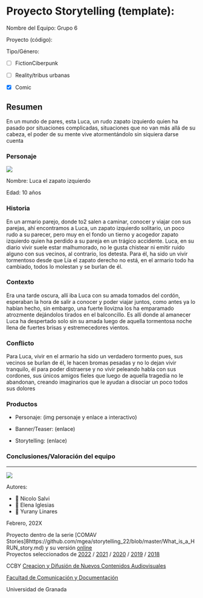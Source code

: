 # Proyecto Storytelling (template): 

Nombre del Equipo: Grupo 6

Proyecto (código): 

Tipo/Género:  
- [ ] FictionCiberpunk  
- [ ] Reality/tribus urbanas  
- [x] Comic


## Resumen
En un mundo de pares, esta Luca, un rudo zapato izquierdo quien ha pasado por situaciones complicadas, situaciones que no van más allá de su cabeza, el poder de su mente vive atormentándolo sin siquiera darse cuenta

### Personaje

![](https://github.com/mgea/storytelling/blob/master/img-nobody.png)

Nombre: Luca el zapato izquierdo

Edad: 10 años



### Historia
En un armario parejo, donde to2 salen a caminar, conocer y viajar con sus parejas, ahí encontramos a Luca, un zapato izquierdo solitario, un poco rudo a su parecer, pero muy en el fondo un tierno y acogedor zapato izquierdo quien ha perdido a su pareja en un trágico accidente. Luca, en su diario vivir suele estar malhumorado, no le gusta chistear ni emitir ruido alguno con sus vecinos, al contrario, los detesta. Para él, ha sido un vivir tormentoso desde que Lía el zapato derecho no está, en el armario todo ha cambiado, todos lo molestan y se burlan de él.

### Contexto
Era una tarde oscura, allí iba Luca con su amada tomados del cordón, esperaban la hora de salir a conocer y poder viajar juntos, como antes ya lo habían hecho, sin embargo, una fuerte llovizna los ha emparamado atrozmente dejándolos tirados en el balconcillo. Es allí donde al amanecer Luca ha despertado solo sin su amada luego de aquella tormentosa noche llena de fuertes brisas y estremecedores vientos.

### Conflicto 
Para Luca, vivir en el armario ha sido un verdadero tormento pues, sus vecinos se burlan de él, le hacen bromas pesadas y no lo dejan vivir tranquilo, él para poder distraerse y no vivir peleando habla con sus cordones, sus únicos amigos fieles que luego de aquella tragedia no le abandonan, creando imaginarios que le ayudan a disociar un poco todos sus dolores

### Productos

- Personaje: (img personaje y enlace a interactivo) 


- Banner/Teaser:  (enlace) 


- Storytelling: (enlace) 




### Conclusiones/Valoración del equipo

------
![](https://upload.wikimedia.org/wikipedia/commons/thumb/6/62/CC-BY-SA-Andere_Wikis_%28v%29.svg/200px-CC-BY-SA-Andere_Wikis_%28v%29.svg.png)


Autores:  
<!---
Incluir lista de personas del grupo 
Se puede añadir enlace a página personal de github o lo que se quiera...(optativo)
-->

- :man: Nicolo Salvi
- :woman: Elena Iglesias
- :woman: Yurany Linares

<!---
Lista completa de emojis de markDown - https://gist.github.com/rxaviers/7360908) 
-->



Febrero, 202X

Proyecto dentro de la serie [COMAV Stories]8https://github.com/mgea/storytelling_22/blob/master/What_is_a_HRUN_story.md) y su versión [online](https://utopolis.ugr.es/media/HRUN/)  
Proyectos seleccionados de [2022](https://github.com/mgea/storytelling/blob/master/2022/readme.md) / [2021](https://github.com/mgea/storytelling/blob/master/2021/readme.md) / [2020](https://github.com/mgea/storytelling/blob/master/2020/readme.md)  / 
[2019](https://github.com/mgea/storytelling/blob/master/2019/readme.md) / [2018](https://github.com/mgea/storytelling/blob/master/2018/readme.md) 

CCBY [Creacion y Difusión de Nuevos Contenidos Audiovisuales](http://utopolis.ugr.es/medialab)

[Facultad de Comunicación y Documentación](http://fcd.ugr.es)

Universidad de Granada
